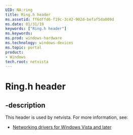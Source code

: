 ```yaml
---
UID: NA:ring
title: Ring.h header
ms.assetid: ff6dffd6-f19c-3c42-902d-befaf5da009d
ms.date: 01/31/19
keywords: ["Ring.h header"]
ms.keywords: 
ms.prod: windows-hardware
ms.technology: windows-devices
ms.topic: portal
product:
- Windows
tech.root: netvista
---
```


# Ring.h header


## -description


This header is used by netvista. For more information, see:

- [Networking drivers for Windows Vista and later](../_netvista/index.md)
